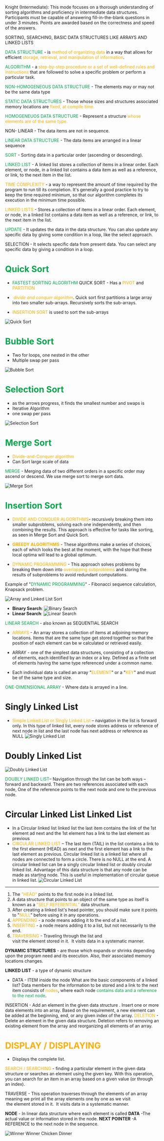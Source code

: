Knight (Intermediate): This mode focuses on a thorough understanding of sorting algorithms and proficiency in intermediate data structures. Participants must be capable of answering fill-in-the-blank questions in under 3 minutes. Points are awarded based on the correctness and speed of the answers.

SORTING, SEARCHING, BASIC DATA STRUCTURES LIKE ARRAYS AND LINKED LISTS

<span style="color:rgb(0, 168, 73)">DATA STRUCTURE</span> - is<span style="color:rgb(255, 174, 0)"> method of organizing data</span> in a way that allows for efficient <span style="color:rgb(255, 174, 0)">storage, retrieval, and manipulation of information</span>.

<span style="color:rgb(0, 168, 73)">ALGORITHM</span> - a <span style="color:rgb(255, 174, 0)">step-by-step procedure or a set of well-defined rules and instructions</span> that are followed to solve a specific problem or perform a particular task.

<span style="color:rgb(0, 168, 73)">NON-HOMOGENEOUS DATA STRUCTURE</span> - The elements may or may not be the same data type

<span style="color:rgb(0, 168, 73)">STATIC DATA STRUCTURES</span> - Those whose sizes and structures associated memory locations are <span style="color:rgb(255, 174, 0)">fixed, at compile time.</span> 

<span style="color:rgb(0, 168, 73)">HOMOGENEUOS DATA STRUCTURE </span>-  Represent a structure <span style="color:rgb(255, 174, 0)">whose elements are of the same type. </span>

NON- LINEAR - The data items are not in sequence.

<span style="color:rgb(0, 168, 73)">LINEAR DATA STRUCTURE</span> - The data items are arranged in a linear sequence

<span style="color:rgb(0, 168, 73)">SORT</span> - Sorting data in a particular order (ascending or descending).

<span style="color:rgb(0, 168, 73)">LINKED LIST</span> -  A linked list stores a collection of items in a linear order. Each element, or node, in a linked list contains a data item as well as a reference, or link, to the next item in the list.

<span style="color:rgb(255, 174, 0)">TIME COMPLEXITY</span> - a way to represent the amount of time required by the program to run till its completion. It's generally a good practice to try to keep the time required minimum, so that our algorithm completes its execution in the minimum time possible.

<span style="color:rgb(255, 174, 0)">LINKED LISTS</span> - Stores a collection of items in a linear order. Each element, or node, in a linked list contains a data item as well as a reference, or link, to the next item in the list.

<span style="color:rgb(0, 168, 73)">UPDATE</span> - It updates the data in the data structure. You can also update any specific data by giving some condition in a loop, like the select approach.

SELECTION - It selects specific data from present data. You can select any specific data by giving a condition in a loop.

# <span style="color:rgb(0, 168, 73)">Quick Sort</span>

- <span style="color:rgb(0, 168, 73)"> FASTEST SORTING ALGORITHM</span>
QUICK SORT - Has a <span style="color:rgb(255, 174, 0)">PIVOT</span> and <span style="color:rgb(255, 174, 0)">PARTITION</span>
-  <span style="color:rgb(255, 174, 0)">*divide and conquer algorithm*</span>. 
		Quick sort first partitions a large array into two smaller sub-arrays. 
		Recursively sorts the sub-arrays.

- <span style="color:rgb(255, 174, 0)">INSERTION SORT</span> is used to sort the sub-arrays

![Quick Sort](/images/QuickSort.png)

# <span style="color:rgb(0, 168, 73)">Bubble Sort </span>
- Two for loops, one nested in the other
- Multiple swap per pass

![Bubble Sort](/images/BubbleSort.png)

# <span style="color:rgb(0, 168, 73)"><span style="color:rgb(0, 168, 73)">Selection Sort</span></span>
- as the arrows progress, it finds the smallest number and swaps is
- Iterative Algorithm
- one swap per pass

![Selection Sort](/images/SelectionSort.png)

# <span style="color:rgb(0, 168, 73)">Merge Sort</span>

- <span style="color:rgb(255, 174, 0)">Divide-and-Conquer algorithm</span>
- Can Sort large scale of data

<span style="color:rgb(0, 168, 73)">MERGE</span> - Merging data of two different orders in a specific order may ascend or descend. We use merge sort to merge sort data.

![Merge Sort](/images/MergeSort.png)

# <span style="color:rgb(0, 168, 73)">Insertion Sort</span>

- <span style="color:rgb(255, 174, 0)">DIVIDE AND CONQUER ALGORITHMS</span>-  recursively breaking them into smaller subproblems, solving each one independently, and then combining the results. This approach is effective for tasks like sorting, as seen in Merge Sort and Quick Sort.
 
- **<span style="color:rgb(255, 174, 0)">GREEDY ALGORITHMS</span>** - These algorithms make a series of choices, each of which looks the best at the moment, with the hope that these local optima will lead to a global optimum. 

- <span style="color:rgb(255, 174, 0)">DYNAMIC PROGRAMMING</span> - This approach solves problems by breaking them down into <span style="color:rgb(255, 174, 0)">overlapping subproblems</span> and storing the results of subproblems to avoid redundant computations. 

Example of "<span style="color:rgb(0, 168, 73)">DYNAMIC PROGRAMMING</span>" - Fibonacci sequence calculation, Knapsack problem.

![Array and Linked List Sort](/images/ArrayLinkedList.png)

- **Binary Search**:
![Binary Search](/images/BinarySearch.png)
- **Linear Search**: 
![Linear Search](/images/LinearSearch.png)

<span style="color:rgb(0, 168, 73)">LINEAR SEARCH</span> - also known as SEQUENTIAL SEARCH


- <span style="color:rgb(255, 174, 0)">ARRAYS</span> - An array stores a collection of items at adjoining memory locations. Items that are the same type get stored together so that the position of each element can be w calculated or retrieved easily. 

- ARRAY -  one of the simplest data structures, consisting of a collection of elements, each identified by an index or a key. Defined as a finite set of elements having the same type referenced under a common name.

- Each individual data is called an array "<span style="color:rgb(255, 174, 0)">ELEMENT</span>" or a "<span style="color:rgb(255, 174, 0)">KEY</span>" and must be of the same type and size.

<span style="color:rgb(0, 168, 73)">ONE-DIMENSIONAL ARRAY</span> - Where data is arrayed in a line.


 
 # **Singly Linked List**
- <span style="color:rgb(255, 174, 0)">Simple Linked List or Singly Linked List</span> – navigation in the list is forward only. In this type of linked list, every node stores address or reference of next node in list and the last node has next address or reference as NULL
![Singly Linked List](/images/SinglyLinkedList.png)

# **Doubly Linked List**

![Doubly Linked List](/images/DoublyLinkedList.png)

 <span style="color:rgb(0, 168, 73)">DOUBLY LINKED LIST</span>– Navigation through the list can be both ways – forward and backward. There are two references associated with each node, One of the reference points to the next node and one to the previous node. 

# **Circular Linked List Linked List**

- In a Circular linked list linked list the last item contains the link of the 1st element ad next and the 1st element has a link to the last element as previous
- <span style="color:rgb(255, 174, 0)">CIRCULAR LINKED LIST</span> – The last item (TAIL) in the list contains a link to the first element (HEAD) as next and the first element has a link to the last element as previous. Circular linked list is a linked list where all nodes are connected to form a circle. There is no NULL at the end. A circular linked list can be a singly circular linked list or doubly circular linked list. Advantage of this data structure is that any node can be made as starting node. This is useful in implementation of circular queue in linked list.
![Circular Linked List](/images/CircularLinkedList.png)
____________________________________________________________________
1. The <span style="color:rgb(255, 174, 0)">"HEAD"</span> points to the first node in a linked list.
2. A data structure that points to an object of the same type as itself is known as a <span style="color:rgb(255, 174, 0)">"SELF REFERENTIAL"</span> data structure.
3. After creating a linked list's head pointer, you should make sure it points to "<span style="color:rgb(255, 174, 0)"><span style="color:rgb(255, 174, 0)">NULL</span></span>" before using it in any operations.
4. <span style="color:rgb(255, 174, 0)">APPENDING</span> - a node means adding it to the end of a list.
5. <span style="color:rgb(255, 174, 0)">INSERTING</span> - a node means adding it to a list, but not necessarily to the end.
6. <span style="color:rgb(255, 174, 0)">TRAVERSING</span> - Traveling through the list and visit the element stored in it.  It visits data in a systematic manner.

**DYNAMIC STRUCTURES** - are those which expands or shrinks depending upon the program need and its execution. Also, their associated memory locations changes. 

**LINKED LIST** - a type of dynamic structure

- DATA  - ITEM inside the node
What are the basic components of a linked list?
	Data members for the information to be stored and a link to the next item
		consists of <span style="color:rgb(0, 168, 73)"><span style="color:rgb(255, 174, 0)">nodes</span></span>, where each node <span style="color:rgb(0, 168, 73)">contains data and a reference to the next node</span>.

INSERTION - Add an element in the given data structure . Insert one or more data elements into an array. Based on the requirement, a new element can be added at the beginning, end, or any given index of the array.
<span style="color:rgb(255, 174, 0)">DELETION </span>- Delete an element in the given data structure. Deletion refers to removing an existing element from the array and reorganizing all elements of an array.
# <span style="color:rgb(255, 174, 0)">DISPLAY / DISPLAYING</span>
- Displays the complete list.


<span style="color:rgb(255, 174, 0)">SEARCH / SEARCHING</span> -  finding a particular element in the given data structure or searches an element using the given key. With this operation, you can search for an item in an array based on a given value (or through an index).

TRAVERSE -  This operation traverses through the elements of an array meaning we print all the array elements one by one as we visit  the element stored in it.  It visits data in a systematic manner.

**NODE** - In linear data structure where each element is called 
 **DATA** -The actual value or information stored in the node.
 **NEXT POINTER** -A REFERENCE to the next node in the sequence.


![Winner Winner Chicken Dinner](/images/WinnerWinnerChickenDinner.png)
